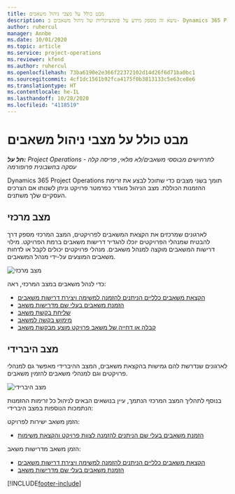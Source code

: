 ```yaml
---
title: מבט כולל על מצבי ניהול משאבים
description: נושא זה מספק מידע על פונקציונליות של ניהול משאבים ב- Dynamics 365 Project Operations.
author: ruhercul
manager: Annbe
ms.date: 10/01/2020
ms.topic: article
ms.service: project-operations
ms.reviewer: kfend
ms.author: ruhercul
ms.openlocfilehash: 73ba6190e2e366f22372102d14d26f6d71ba0bc1
ms.sourcegitcommit: 4cf1dc1561b92fca4175f0b3813133c5e63ce8e6
ms.translationtype: HT
ms.contentlocale: he-IL
ms.lasthandoff: 10/28/2020
ms.locfileid: "4118519"
---
```

# <a name="resource-management-modes-overview"></a>מבט כולל על מצבי ניהול משאבים

_**חל על:** Project Operations לתרחישים מבוססי משאבים/לא מלאי, פריסה קלה - עסקה בחשבונית פרופורמה_


Dynamics 365 Project Operations תומך בשני מצבים כדי שתוכל לבצע את זרימת ההזמנות הכוללת. מצב הניהול מוגדר כפרמטר פרויקט וניתן לשנותו אם הצרכים העסקיים שלך משתנים.    

## <a name="central-mode"></a>מצב מרכזי
לארגונים שמרכזים את הקצאת המשאבים לפרויקטים, המצב המרכזי מספק דרך להבטיח שמנהלי הפרויקטים יוכלו להגדיר דרישות משאבים ברמת הפרויקט. מילוי דרישות המשאבים מוקצה למנהל משאבים. מנהלי פרויקטים יכולים לקבל או לדחות משאבים המוצעים על-ידי מנהל המשאבים.

![מצב מרכזי](./media/resource-management-central.png)

כדי לנהל משאבים במצב המרכזי, ראה:

- [הקצאת משאבים כלליים הניתנים להזמנה למשימה ויצירת דרישות משאבים](https://docs.microsoft.com/dynamics365/project-service/assign-generic-bookable-resource)
- [הזמנת משאבים בעלי שם מדרישות משאב](https://docs.microsoft.com/dynamics365/project-service/book-named-resource)
- [שליחת בקשת משאב](https://docs.microsoft.com/dynamics365/project-service/submit-resource-request)
- [מימוש בקשה למשאב](https://docs.microsoft.com/dynamics365/project-service/resource-management-fulfill-requests)
- [קבלה או דחייה של משאב פרויקט מוצע מבקשת משאב](https://docs.microsoft.com/dynamics365/project-service/accept-reject-proposed-resource)

## <a name="hybrid-mode"></a>מצב היברידי
לארגונים שנדרשת להם גמישות בהקצאת משאבים, המצב ההיברידי מאפשר גם למנהלי פרויקטים וגם למנהלי משאבים להזמין משאבים.

![מצב היברידי](./media/resource-management-hybrid.png)

בנוסף לתהליך המצב המרכזי הנתמך, עיין בנושאים הבאים לניהול כל זרימות ההזמנות הנתמכות הנוספות במצב היברידי:

הזמן משאב ישירות לפרויקט:
- [הזמנת משאבים בעלי שם הניתנים להזמנה לצוות פרויקט והקצאת משימות](https://docs.microsoft.com/dynamics365/project-service/assign-named-bookable-resource)

הזמן משאב מדרישות משאב:
- [הקצאת משאבים כלליים הניתנים להזמנה למשימה ויצירת דרישות משאבים](https://docs.microsoft.com/dynamics365/project-service/assign-generic-bookable-resource)
- [הזמנת משאבים בעלי שם מדרישות משאב](https://docs.microsoft.com/dynamics365/project-service/book-named-resource)


[!INCLUDE[footer-include](../includes/footer-banner.md)]